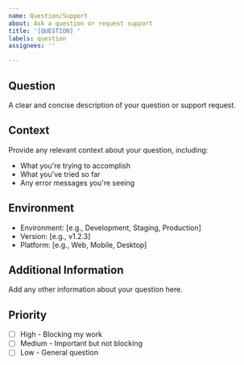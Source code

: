 ```yaml
---
name: Question/Support
about: Ask a question or request support
title: '[QUESTION] '
labels: question
assignees: ''

---
```


## Question
A clear and concise description of your question or support request.

## Context
Provide any relevant context about your question, including:
- What you're trying to accomplish
- What you've tried so far
- Any error messages you're seeing

## Environment
- Environment: [e.g., Development, Staging, Production]
- Version: [e.g., v1.2.3]
- Platform: [e.g., Web, Mobile, Desktop]

## Additional Information
Add any other information about your question here.

## Priority
- [ ] High - Blocking my work
- [ ] Medium - Important but not blocking
- [ ] Low - General question 